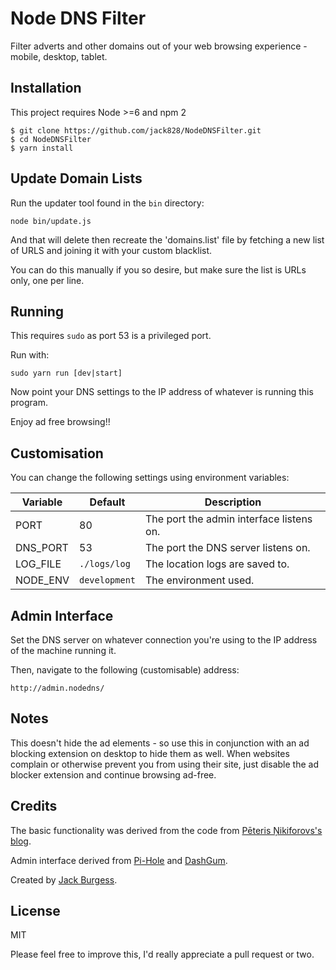 # Node DNS Filter

Filter adverts and other domains out of your web browsing experience - mobile, desktop, tablet.

## Installation

This project requires Node >=6 and npm 2

```
$ git clone https://github.com/jack828/NodeDNSFilter.git
$ cd NodeDNSFilter
$ yarn install
```

## Update Domain Lists

Run the updater tool found in the `bin` directory:

```
node bin/update.js
```

And that will delete then recreate the 'domains.list' file by fetching a new list of URLS and joining it with your custom blacklist.

You can do this manually if you so desire, but make sure the list is URLs only, one per line.

## Running

This requires `sudo` as port 53 is a privileged port.

Run with:

```
sudo yarn run [dev|start]
```

Now point your DNS settings to the IP address of whatever is running this program.

Enjoy ad free browsing!!

## Customisation

You can change the following settings using environment variables:

| Variable |    Default    |               Description                |
|----------|---------------|------------------------------------------|
| PORT     | 80            | The port the admin interface listens on. |
| DNS_PORT | 53            | The port the DNS server listens on.      |
| LOG_FILE | `./logs/log`  | The location logs are saved to.          |
| NODE_ENV | `development` | The environment used.                    |

## Admin Interface

Set the DNS server on whatever connection you're using to the IP address of the machine running it.

Then, navigate to the following (customisable) address:

```
http://admin.nodedns/
```

## Notes

This doesn't hide the ad elements - so use this in conjunction with an ad blocking extension on desktop to hide them as well. When websites complain or otherwise prevent you from using their site, just disable the ad blocker extension and continue browsing ad-free.

## Credits

The basic functionality was derived from the code from [Pēteris Ņikiforovs's blog](https://peteris.rocks/blog/dns-proxy-server-in-node-js-with-ui/).

Admin interface derived from [Pi-Hole](https://github.com/pi-hole/AdminLTE) and [DashGum](https://github.com/esironal/dashgum-template).

Created by [Jack Burgess](https://github.com/jack828).

## License

MIT

Please feel free to improve this, I'd really appreciate a pull request or two.
